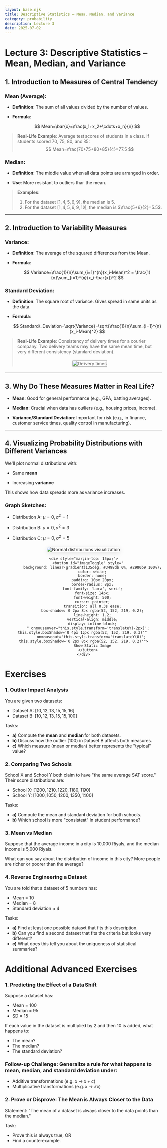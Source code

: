 ```yaml
---
layout: base.njk
title: Descriptive Statistics – Mean, Median, and Variance
category: probability
description: Lecture 3
date: 2025-07-02
---
```


# Lecture 3: Descriptive Statistics – Mean, Median, and Variance

## 1. Introduction to Measures of Central Tendency

### Mean (Average):

- **Definition**: The sum of all values divided by the number of values.
    
- **Formula**:
    
    $$ Mean=\bar{x}=\frac{x_1+x_2+\cdots+x_n}{n} $$
> **Real-Life Example**: Average test scores of students in a class. If students scored 70, 75, 80, and 85:
> $$ Mean=\frac{70+75+80+85}{4}=77.5 $$

### Median:

- **Definition**: The middle value when all data points are arranged in order.
    
- **Use**: More resistant to outliers than the mean.
    
> **Examples**: 
> 1. For the dataset $[1, 4, 5, 6, 9]$, the median is $5$.
> 2. For the dataset $[1, 4, 5, 6, 9, 10]$, the median is $\frac{5+6}{2}=5.5$.

---

## 2. Introduction to Variability Measures

### Variance:

- **Definition**: The average of the squared differences from the Mean.
    
- **Formula**:
    
    $$ Variance=\frac{1}{n}\sum_{i=1}^{n}(x_i-Mean)^2 = \frac{1}{n}\sum_{i=1}^{n}(x_i-\bar{x})^2 $$

### Standard Deviation:

- **Definition**: The square root of variance. Gives spread in same units as the data.

- **Formula**:
    
    $$ Standard\_Deviation=\sqrt{Variance}=\sqrt{\frac{1}{n}\sum_{i=1}^{n}(x_i-Mean)^2} $$
    
> **Real-Life Example**: Consistency of delivery times for a courier company. Two delivery teams may have the same mean time, but very different consistency (standard deviation).
> <div style="text-align: center; margin: 20px 0;">
>     <img src="/images/03-delivery.png" alt="Delivery times" style="max-width: 80%; height: auto; border: 1px solid gray;">
> </div>
    

---

## 3. Why Do These Measures Matter in Real Life?

- **Mean**: Good for general performance (e.g., GPA, batting averages).
    
- **Median**: Crucial when data has outliers (e.g., housing prices, income).
    
- **Variance/Standard Deviation**: Important for risk (e.g., in finance, customer service times, quality control in manufacturing).
    

---

## 4. Visualizing Probability Distributions with Different Variances

We'll plot normal distributions with:

- Same **mean**
    
- Increasing **variance**
    

This shows how data spreads more as variance increases.

### Graph Sketches:

- Distribution A: $\mu = 0, \sigma^2 = 1$
    
- Distribution B: $\mu = 0, \sigma^2 = 3$
    
- Distribution C: $\mu = 0, \sigma^2 = 5$
    
<div style="text-align: center; margin: 20px 0;">
    <div id="imageContainer">
        <img id="toggleImage" src="/images/normal_distributions.gif" alt="Normal distributions visualization" style="max-width: 100%; height: auto; border-radius: 8px; box-shadow: 0 4px 16px rgba(0,0,0,0.1);">
    </div>
    
    <div style="margin-top: 15px;">
        <button id="imageToggle" style="
            background: linear-gradient(135deg, #3498db 0%, #2980b9 100%);
            color: white;
            border: none;
            padding: 10px 20px;
            border-radius: 8px;
            font-family: 'Lora', serif;
            font-size: 14px;
            font-weight: 500;
            cursor: pointer;
            transition: all 0.3s ease;
            box-shadow: 0 2px 8px rgba(52, 152, 219, 0.2);
            line-height: 1.2;
            vertical-align: middle;
            display: inline-block;
        " onmouseover="this.style.transform='translateY(-2px)'; this.style.boxShadow='0 4px 12px rgba(52, 152, 219, 0.3)'" 
           onmouseout="this.style.transform='translateY(0)'; this.style.boxShadow='0 2px 8px rgba(52, 152, 219, 0.2)'">
            Show Static Image
        </button>
    </div>
</div>

<script>
document.getElementById('imageToggle').addEventListener('click', function() {
    const image = document.getElementById('toggleImage');
    const button = document.getElementById('imageToggle');
    
    if (image.src.includes('.gif')) {
        image.src = '/images/normal_distributions.png';
        button.textContent = 'Show Animated GIF';
        button.style.background = 'linear-gradient(135deg, #28a745 0%, #20c997 100%)';
    } else {
        image.src = '/images/normal_distributions.gif';
        button.textContent = 'Show Static Image';
        button.style.background = 'linear-gradient(135deg, #3498db 0%, #2980b9 100%)';
    }
});
</script>


# Exercises

### 1. Outlier Impact Analysis

You are given two datasets:

- Dataset A: $[10, 12, 13, 15, 15, 16]$
- Dataset B: $[10, 12, 13, 15, 15, 100]$

Tasks:

- **a)** Compute the **mean** and **median** for both datasets.
- **b)** Discuss how the outlier (100) in Dataset B affects both measures.
- **c)** Which measure (mean or median) better represents the "typical" value?

### 2. Comparing Two Schools
School X and School Y both claim to have "the same average SAT score." Their score distributions are:

- School X: $[1200, 1210, 1220, 1180, 1190]$
- School Y: $[1000, 1050, 1200, 1350, 1400]$

Tasks:

- **a)** Compute the mean and standard deviation for both schools.
- **b)** Which school is more "consistent" in student performance?

### 3. Mean vs Median

Suppose that the average income in a city is 10,000 Riyals, and the median income is 5,000 Riyals.

What can you say about the distribution of income in this city? More people are richer or poorer than the average?

### 4. Reverse Engineering a Dataset
You are told that a dataset of 5 numbers has:

- Mean = 10
- Median = 8
- Standard deviation ≈ 4

Tasks:

- **a)** Find at least one possible dataset that fits this description.
- **b)** Can you find a second dataset that fits the criteria but looks very different?
- **c)** What does this tell you about the uniqueness of statistical summaries?


# Additional Advanced Exercises

### 1. Predicting the Effect of a Data Shift

Suppose a dataset has:

- Mean = 100
- Median = 95
- SD = 15

If each value in the dataset is multiplied by 2 and then 10 is added, what happens to:

- The mean?
- The median?
- The standard deviation?

### Follow-up Challenge: Generalize a rule for what happens to mean, median, and standard deviation under:

- Additive transformations (e.g. $x \rightarrow x + c$)
- Multiplicative transformations (e.g. $x \rightarrow kx$)

### 2. Prove or Disprove: The Mean is Always Closer to the Data

Statement: "The mean of a dataset is always closer to the data points than the median."

Task:

- Prove this is always true, OR
- Find a counterexample.